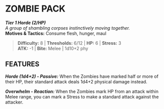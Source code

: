 ﻿---
tier: 1
type: Horde (2/HP)
difficulty: 8
hp: 6
stress: 3
---
# ZOMBIE PACK

***Tier 1 Horde (2/HP)***  
*A group of shambling corpses instinctively moving together.*  
**Motives & Tactics:** Consume flesh, hunger, maul

> **Difficulty:** 8 | **Thresholds:** 6/12 | **HP:** 6 | **Stress:** 3  
> **ATK:** -1 | **Bite:** Melee | 1d10+2 phy  

## FEATURES

***Horde (1d4+2) - Passive:*** When the Zombies have marked half or more of their HP, their standard attack deals 1d4+2 physical damage instead.

***Overwhelm - Reaction:*** When the Zombies mark HP from an attack within Melee range, you can mark a Stress to make a standard attack against the attacker.
